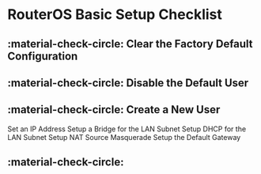 # RouterOS Basic Setup Checklist

## :material-check-circle: Clear the Factory Default Configuration

## :material-check-circle: Disable the Default User

## :material-check-circle: Create a New User

Set an IP Address
Setup a Bridge for the LAN Subnet
Setup DHCP for the LAN Subnet
Setup NAT Source Masquerade
Setup the Default Gateway

## :material-check-circle: 


